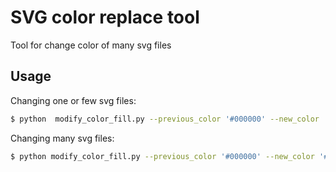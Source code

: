 # SVG color replace tool 
Tool for change color of many svg files
## Usage
Changing one or few svg files:

```bash
$ python  modify_color_fill.py --previous_color '#000000' --new_color '#FFFFFF' your_svg_file.svg

```
Changing many svg files:

```bash
$ python modify_color_fill.py --previous_color '#000000' --new_color '#FFFFFF' $(ls *.svg)
```
